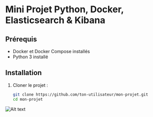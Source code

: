 # Mini Projet Python, Docker, Elasticsearch & Kibana

## Prérequis
- Docker et Docker Compose installés
- Python 3 installé

## Installation
1. Cloner le projet :
   ```sh
   git clone https://github.com/ton-utilisateur/mon-projet.git
   cd mon-projet

![Alt text]("media/dashboard.png")
